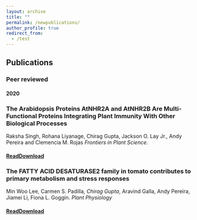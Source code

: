 ```yaml
---
layout: archive
title: ""
permalink: /newpublications/
author_profile: true
redirect_from:
  - /test
---
```


## Publications

### Peer reviewed
#### 2020
### The Arabidopsis Proteins AtNHR2A and AtNHR2B Are Multi-Functional Proteins Integrating Plant Immunity With Other Biological Processes
Raksha Singh, Rohana Liyanage, Chirag Gupta, Jackson O. Lay Jr., Andy Pereira and Clemencia M. Rojas <i>Frontiers in Plant Science</i>.
#### [Read](https://www.frontiersin.org/articles/10.3389/fpls.2020.00232/full)[Download](https://www.readcube.com/articles/10.3389/fpls.2020.00232)


### The FATTY ACID DESATURASE2 family in tomato contributes to primary metabolism and stress responses
Min Woo Lee, Carmen S. Padilla, <em>Chirag Gupta</em>, Aravind Galla, Andy Pereira, Jiamei Li, Fiona L. Goggin. <i><em>Plant Physiology</em></i>
#### [Read](https://www.frontiersin.org/articles/10.3389/fpls.2020.00232/full)[Download](https://www.readcube.com/articles/10.3389/fpls.2020.00232)
